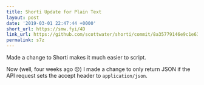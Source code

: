 ```yaml
---
title: Shorti Update for Plain Text
layout: post
date: '2019-03-01 22:47:44 +0000'
short_url: https://smw.fyi/4D
link_url: https://github.com/scottwater/shorti/commit/8a35779146e9c1e63b753ff282844529801eab3f
permalink: s7z
---
```

Made a change to Shorti makes it much easier to script. 

Now (well, four weeks ago 😞) I made a change to only return JSON if the API request sets the accept header to `application/json`.
